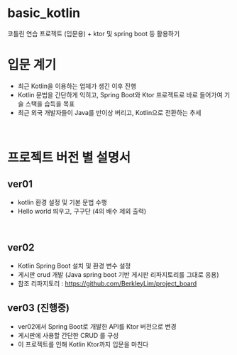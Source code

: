 # basic_kotlin
코틀린 연습 프로젝트 (입문용) + ktor 및 spring boot 등 활용하기

# 입문 계기
- 최근 Kotlin을 이용하는 업체가 생긴 이후 진행
- Kotlin 문법을 간단하게 익히고, Spring Boot와 Ktor 프로젝트로 바로 들어가여 기술 스택을 습득을 목표
- 최근 외국 개발자들이 Java를 반이상 버리고, Kotlin으로 전환하는 추세
<br/>

# 프로젝트 버전 별 설명서

## ver01
- kotlin 환경 설정 및 기본 문법 수행
- Hello world 띄우고, 구구단 (4의 배수 제외 출력)
<br/>

## ver02
- Kotlin Spring Boot 설치 및 환경 변수 설정
- 게시판 crud 개발 (Java spring boot 기반 게시판 리파지토리를 그대로 응용)
- 참조 리파지토리 : https://github.com/BerkleyLim/project_board

## ver03 (진행중)
- ver02에서 Spring Boot로 개발한 API를 Ktor 버전으로 변경
- 게시판에 사용할 간단한 CRUD 를 구성
- 이 프로젝트를 인해 Kotlin Ktor까지 입문을 마친다
